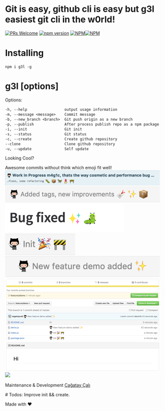 # Git is easy, github cli is easy but g3l easiest git cli in the w0rld!

[![PRs Welcome](https://img.shields.io/badge/PRs-welcome-brightgreen.svg?style=flat-square)](http://makeapullrequest.com)
[![npm version](https://badge.fury.io/js/g3l.svg)](https://badge.fury.io/js/g3l)
[![NPM](https://nodei.co/npm/g3l.png?downloads=true&downloadRank=true&stars=true)](https://nodei.co/npm/g3l/)[![NPM](https://nodei.co/npm-dl/g3l.png?months=1)](https://nodei.co/npm/g3l/)
# Installing

```
npm i g3l -g
```

#  g3l [options]

  Options:

    -h, --help                 output usage information
    -m, --message <message>    Commit message
    -b, --new_branch <branch>  Git push origin as a new branch
    -p, --publish              After process publish repo as a npm package
    -i, --init                 Git init
    -s, --status               Git status
    -c, --create               Create github repository
    --clone                    Clone github repository
    -u, --update               Self update


Looking Cool?

Awesome commits without think which emoji fit well!
![Awesome commits without think which emoji fit well!](images/fitwell.png)
![Awesome commits without think which emoji fit well!](images/fitwell2.png)
![Gitlab](images/gitlab.png)
![Demo](images/init.png)
![Demo](images/feature.png)
![Demo](images/demo.png)
![](images/demo.gif)

Maintenance & Development [Çağatay Çalı](http://github.com/cagataycali)

# Todos:
 Improve init && create.

Made with :heart:

